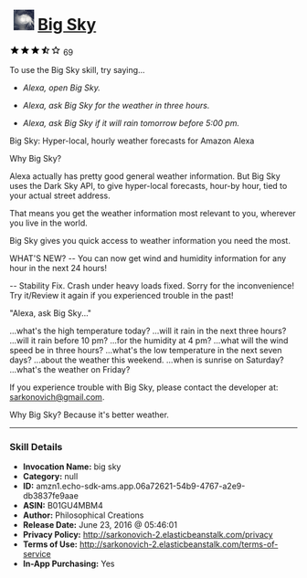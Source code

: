 # &nbsp;<img src="skill_icon" alt="Big Sky icon" width="36"> [Big Sky](http://alexa.amazon.com/#skills/amzn1.echo-sdk-ams.app.06a72621-54b9-4767-a2e9-db3837fe9aae)
![3.2 stars](../../images/ic_star_black_18dp_1x.png)![3.2 stars](../../images/ic_star_black_18dp_1x.png)![3.2 stars](../../images/ic_star_black_18dp_1x.png)![3.2 stars](../../images/ic_star_half_black_18dp_1x.png)![3.2 stars](../../images/ic_star_border_black_18dp_1x.png) 69

To use the Big Sky skill, try saying...

* *Alexa, open Big Sky.*

* *Alexa, ask Big Sky for the weather in three hours.*

* *Alexa, ask Big Sky if it will rain tomorrow before 5:00 pm.*

Big Sky: Hyper-local, hourly weather forecasts for Amazon Alexa


Why Big Sky? 

Alexa actually has pretty good general weather information. But Big Sky uses the Dark Sky API, to give hyper-local forecasts, hour-by hour, tied to your actual street address. 

That means you get the weather information most relevant to you, wherever you live in the world.

Big Sky gives you quick access to weather information you need the most.

WHAT'S NEW?
-- You can now get wind and humidity information for any hour in the next 24 hours!

-- Stability Fix. Crash under heavy loads fixed. Sorry for the inconvenience! Try it/Review it again if you experienced trouble in the past!

"Alexa, ask Big Sky..."

...what's the high temperature today? 
...will it rain in the next three hours?
...will it rain before 10 pm?
...for the humidity at 4 pm?
...what will the wind speed be in three hours?
...what's the low temperature in the next seven days?
...about the weather this weekend.
...when is sunrise on Saturday?
...what's the weather on Friday?


If you experience trouble with Big Sky, please contact the developer at: sarkonovich@gmail.com. 

Why Big Sky?  Because it's better weather.

***

### Skill Details

* **Invocation Name:** big sky
* **Category:** null
* **ID:** amzn1.echo-sdk-ams.app.06a72621-54b9-4767-a2e9-db3837fe9aae
* **ASIN:** B01GU4MBM4
* **Author:** Philosophical Creations
* **Release Date:** June 23, 2016 @ 05:46:01
* **Privacy Policy:** http://sarkonovich-2.elasticbeanstalk.com/privacy
* **Terms of Use:** http://sarkonovich-2.elasticbeanstalk.com/terms-of-service
* **In-App Purchasing:** Yes
